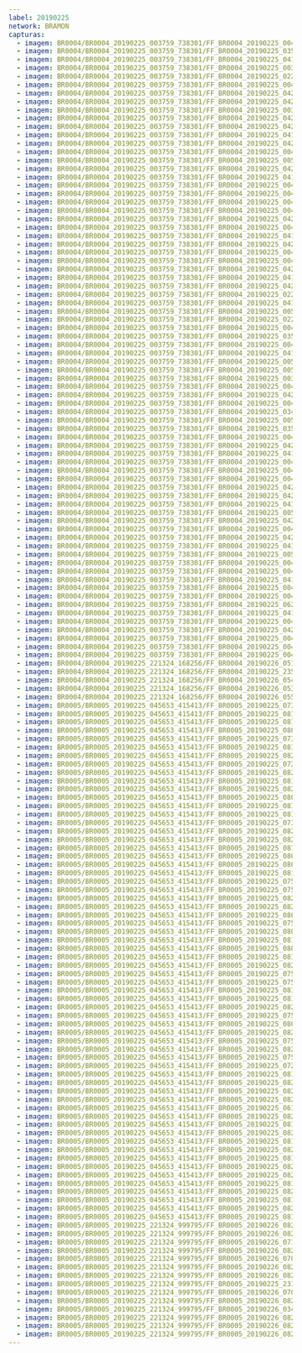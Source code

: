 ```yaml
---
label: 20190225
network: BRAMON
capturas:
  - imagem: BR0004/BR0004_20190225_003759_738301/FF_BR0004_20190225_004536_358_0010496.fits_maxpixel.jpg
  - imagem: BR0004/BR0004_20190225_003759_738301/FF_BR0004_20190225_035923_043_0300032.fits_maxpixel.jpg
  - imagem: BR0004/BR0004_20190225_003759_738301/FF_BR0004_20190225_041019_466_0316416.fits_maxpixel.jpg
  - imagem: BR0004/BR0004_20190225_003759_738301/FF_BR0004_20190225_003923_877_0001792.fits_maxpixel.jpg
  - imagem: BR0004/BR0004_20190225_003759_738301/FF_BR0004_20190225_022922_974_0165632.fits_maxpixel.jpg
  - imagem: BR0004/BR0004_20190225_003759_738301/FF_BR0004_20190225_004546_652_0010752.fits_maxpixel.jpg
  - imagem: BR0004/BR0004_20190225_003759_738301/FF_BR0004_20190225_042004_588_0331008.fits_maxpixel.jpg
  - imagem: BR0004/BR0004_20190225_003759_738301/FF_BR0004_20190225_042035_377_0331776.fits_maxpixel.jpg
  - imagem: BR0004/BR0004_20190225_003759_738301/FF_BR0004_20190225_003944_381_0002304.fits_maxpixel.jpg
  - imagem: BR0004/BR0004_20190225_003759_738301/FF_BR0004_20190225_042014_829_0331264.fits_maxpixel.jpg
  - imagem: BR0004/BR0004_20190225_003759_738301/FF_BR0004_20190225_042239_775_0334848.fits_maxpixel.jpg
  - imagem: BR0004/BR0004_20190225_003759_738301/FF_BR0004_20190225_041120_998_0317952.fits_maxpixel.jpg
  - imagem: BR0004/BR0004_20190225_003759_738301/FF_BR0004_20190225_042128_216_0333056.fits_maxpixel.jpg
  - imagem: BR0004/BR0004_20190225_003759_738301/FF_BR0004_20190225_004122_237_0004096.fits_maxpixel.jpg
  - imagem: BR0004/BR0004_20190225_003759_738301/FF_BR0004_20190225_005644_010_0027136.fits_maxpixel.jpg
  - imagem: BR0004/BR0004_20190225_003759_738301/FF_BR0004_20190225_042248_732_0335104.fits_maxpixel.jpg
  - imagem: BR0004/BR0004_20190225_003759_738301/FF_BR0004_20190225_041110_732_0317696.fits_maxpixel.jpg
  - imagem: BR0004/BR0004_20190225_003759_738301/FF_BR0004_20190225_004942_611_0016640.fits_maxpixel.jpg
  - imagem: BR0004/BR0004_20190225_003759_738301/FF_BR0004_20190225_004708_722_0012800.fits_maxpixel.jpg
  - imagem: BR0004/BR0004_20190225_003759_738301/FF_BR0004_20190225_004526_132_0010240.fits_maxpixel.jpg
  - imagem: BR0004/BR0004_20190225_003759_738301/FF_BR0004_20190225_004627_682_0011776.fits_maxpixel.jpg
  - imagem: BR0004/BR0004_20190225_003759_738301/FF_BR0004_20190225_042117_031_0332800.fits_maxpixel.jpg
  - imagem: BR0004/BR0004_20190225_003759_738301/FF_BR0004_20190225_004445_299_0009216.fits_maxpixel.jpg
  - imagem: BR0004/BR0004_20190225_003759_738301/FF_BR0004_20190225_041100_493_0317440.fits_maxpixel.jpg
  - imagem: BR0004/BR0004_20190225_003759_738301/FF_BR0004_20190225_042139_594_0333312.fits_maxpixel.jpg
  - imagem: BR0004/BR0004_20190225_003759_738301/FF_BR0004_20190225_004505_657_0009728.fits_maxpixel.jpg
  - imagem: BR0004/BR0004_20190225_003759_738301/FF_BR0004_20190225_004841_104_0015104.fits_maxpixel.jpg
  - imagem: BR0004/BR0004_20190225_003759_738301/FF_BR0004_20190225_042202_307_0333824.fits_maxpixel.jpg
  - imagem: BR0004/BR0004_20190225_003759_738301/FF_BR0004_20190225_041954_350_0330752.fits_maxpixel.jpg
  - imagem: BR0004/BR0004_20190225_003759_738301/FF_BR0004_20190225_042106_112_0332544.fits_maxpixel.jpg
  - imagem: BR0004/BR0004_20190225_003759_738301/FF_BR0004_20190225_022943_334_0166144.fits_maxpixel.jpg
  - imagem: BR0004/BR0004_20190225_003759_738301/FF_BR0004_20190225_041222_518_0319488.fits_maxpixel.jpg
  - imagem: BR0004/BR0004_20190225_003759_738301/FF_BR0004_20190225_005521_066_0025088.fits_maxpixel.jpg
  - imagem: BR0004/BR0004_20190225_003759_738301/FF_BR0004_20190225_022933_144_0165888.fits_maxpixel.jpg
  - imagem: BR0004/BR0004_20190225_003759_738301/FF_BR0004_20190225_004719_187_0013056.fits_maxpixel.jpg
  - imagem: BR0004/BR0004_20190225_003759_738301/FF_BR0004_20190225_035912_786_0299776.fits_maxpixel.jpg
  - imagem: BR0004/BR0004_20190225_003759_738301/FF_BR0004_20190225_004922_092_0016128.fits_maxpixel.jpg
  - imagem: BR0004/BR0004_20190225_003759_738301/FF_BR0004_20190225_041131_243_0318208.fits_maxpixel.jpg
  - imagem: BR0004/BR0004_20190225_003759_738301/FF_BR0004_20190225_005714_726_0027904.fits_maxpixel.jpg
  - imagem: BR0004/BR0004_20190225_003759_738301/FF_BR0004_20190225_005857_211_0030464.fits_maxpixel.jpg
  - imagem: BR0004/BR0004_20190225_003759_738301/FF_BR0004_20190225_003934_129_0002048.fits_maxpixel.jpg
  - imagem: BR0004/BR0004_20190225_003759_738301/FF_BR0004_20190225_004424_631_0008704.fits_maxpixel.jpg
  - imagem: BR0004/BR0004_20190225_003759_738301/FF_BR0004_20190225_042055_858_0332288.fits_maxpixel.jpg
  - imagem: BR0004/BR0004_20190225_003759_738301/FF_BR0004_20190225_004211_523_0005376.fits_maxpixel.jpg
  - imagem: BR0004/BR0004_20190225_003759_738301/FF_BR0004_20190225_034236_355_0274944.fits_maxpixel.jpg
  - imagem: BR0004/BR0004_20190225_003759_738301/FF_BR0004_20190225_005033_940_0017920.fits_maxpixel.jpg
  - imagem: BR0004/BR0004_20190225_003759_738301/FF_BR0004_20190225_035841_922_0299008.fits_maxpixel.jpg
  - imagem: BR0004/BR0004_20190225_003759_738301/FF_BR0004_20190225_004556_897_0011008.fits_maxpixel.jpg
  - imagem: BR0004/BR0004_20190225_003759_738301/FF_BR0004_20190225_042045_676_0332032.fits_maxpixel.jpg
  - imagem: BR0004/BR0004_20190225_003759_738301/FF_BR0004_20190225_041212_377_0319232.fits_maxpixel.jpg
  - imagem: BR0004/BR0004_20190225_003759_738301/FF_BR0004_20190225_004343_601_0007680.fits_maxpixel.jpg
  - imagem: BR0004/BR0004_20190225_003759_738301/FF_BR0004_20190225_004932_345_0016384.fits_maxpixel.jpg
  - imagem: BR0004/BR0004_20190225_003759_738301/FF_BR0004_20190225_004353_911_0007936.fits_maxpixel.jpg
  - imagem: BR0004/BR0004_20190225_003759_738301/FF_BR0004_20190225_042222_630_0334336.fits_maxpixel.jpg
  - imagem: BR0004/BR0004_20190225_003759_738301/FF_BR0004_20190225_042150_698_0333568.fits_maxpixel.jpg
  - imagem: BR0004/BR0004_20190225_003759_738301/FF_BR0004_20190225_041141_522_0318464.fits_maxpixel.jpg
  - imagem: BR0004/BR0004_20190225_003759_738301/FF_BR0004_20190225_005724_994_0028160.fits_maxpixel.jpg
  - imagem: BR0004/BR0004_20190225_003759_738301/FF_BR0004_20190225_042451_700_0338176.fits_maxpixel.jpg
  - imagem: BR0004/BR0004_20190225_003759_738301/FF_BR0004_20190225_004131_089_0004352.fits_maxpixel.jpg
  - imagem: BR0004/BR0004_20190225_003759_738301/FF_BR0004_20190225_042025_114_0331520.fits_maxpixel.jpg
  - imagem: BR0004/BR0004_20190225_003759_738301/FF_BR0004_20190225_041050_291_0317184.fits_maxpixel.jpg
  - imagem: BR0004/BR0004_20190225_003759_738301/FF_BR0004_20190225_005013_409_0017408.fits_maxpixel.jpg
  - imagem: BR0004/BR0004_20190225_003759_738301/FF_BR0004_20190225_004140_721_0004608.fits_maxpixel.jpg
  - imagem: BR0004/BR0004_20190225_003759_738301/FF_BR0004_20190225_004821_566_0014592.fits_maxpixel.jpg
  - imagem: BR0004/BR0004_20190225_003759_738301/FF_BR0004_20190225_041029_723_0316672.fits_maxpixel.jpg
  - imagem: BR0004/BR0004_20190225_003759_738301/FF_BR0004_20190225_004800_072_0014080.fits_maxpixel.jpg
  - imagem: BR0004/BR0004_20190225_003759_738301/FF_BR0004_20190225_004911_855_0015872.fits_maxpixel.jpg
  - imagem: BR0004/BR0004_20190225_003759_738301/FF_BR0004_20190225_062022_931_0510976.fits_maxpixel.jpg
  - imagem: BR0004/BR0004_20190225_003759_738301/FF_BR0004_20190225_041039_997_0316928.fits_maxpixel.jpg
  - imagem: BR0004/BR0004_20190225_003759_738301/FF_BR0004_20190225_004810_317_0014336.fits_maxpixel.jpg
  - imagem: BR0004/BR0004_20190225_003759_738301/FF_BR0004_20190225_042213_802_0334080.fits_maxpixel.jpg
  - imagem: BR0004/BR0004_20190225_003759_738301/FF_BR0004_20190225_004729_288_0013312.fits_maxpixel.jpg
  - imagem: BR0004/BR0004_20190225_003759_738301/FF_BR0004_20190225_004015_119_0003072.fits_maxpixel.jpg
  - imagem: BR0004/BR0004_20190225_003759_738301/FF_BR0004_20190225_004113_885_0003840.fits_maxpixel.jpg
  - imagem: BR0004/BR0004_20190225_221324_168256/FF_BR0004_20190226_051150_449_0622336.fits_maxpixel.jpg
  - imagem: BR0004/BR0004_20190225_221324_168256/FF_BR0004_20190225_235701_857_0152832.fits_maxpixel.jpg
  - imagem: BR0004/BR0004_20190225_221324_168256/FF_BR0004_20190226_054419_817_0669440.fits_maxpixel.jpg
  - imagem: BR0004/BR0004_20190225_221324_168256/FF_BR0004_20190226_053818_873_0662016.fits_maxpixel.jpg
  - imagem: BR0004/BR0004_20190225_221324_168256/FF_BR0004_20190226_055810_887_0690176.fits_maxpixel.jpg
  - imagem: BR0005/BR0005_20190225_045653_415413/FF_BR0005_20190225_073035_844_0227328.fits_maxpixel.jpg
  - imagem: BR0005/BR0005_20190225_045653_415413/FF_BR0005_20190225_081328_209_0291328.fits_maxpixel.jpg
  - imagem: BR0005/BR0005_20190225_045653_415413/FF_BR0005_20190225_081338_490_0291584.fits_maxpixel.jpg
  - imagem: BR0005/BR0005_20190225_045653_415413/FF_BR0005_20190225_080139_785_0273664.fits_maxpixel.jpg
  - imagem: BR0005/BR0005_20190225_045653_415413/FF_BR0005_20190225_073015_368_0226816.fits_maxpixel.jpg
  - imagem: BR0005/BR0005_20190225_045653_415413/FF_BR0005_20190225_081348_737_0291840.fits_maxpixel.jpg
  - imagem: BR0005/BR0005_20190225_045653_415413/FF_BR0005_20190225_082141_499_0303616.fits_maxpixel.jpg
  - imagem: BR0005/BR0005_20190225_045653_415413/FF_BR0005_20190225_072915_345_0226304.fits_maxpixel.jpg
  - imagem: BR0005/BR0005_20190225_045653_415413/FF_BR0005_20190225_082243_103_0305152.fits_maxpixel.jpg
  - imagem: BR0005/BR0005_20190225_045653_415413/FF_BR0005_20190225_081450_346_0293376.fits_maxpixel.jpg
  - imagem: BR0005/BR0005_20190225_045653_415413/FF_BR0005_20190225_082506_675_0308736.fits_maxpixel.jpg
  - imagem: BR0005/BR0005_20190225_045653_415413/FF_BR0005_20190225_080942_242_0285696.fits_maxpixel.jpg
  - imagem: BR0005/BR0005_20190225_045653_415413/FF_BR0005_20190225_081653_317_0296448.fits_maxpixel.jpg
  - imagem: BR0005/BR0005_20190225_045653_415413/FF_BR0005_20190225_081735_505_0297472.fits_maxpixel.jpg
  - imagem: BR0005/BR0005_20190225_045653_415413/FF_BR0005_20190225_073025_599_0227072.fits_maxpixel.jpg
  - imagem: BR0005/BR0005_20190225_045653_415413/FF_BR0005_20190225_082151_745_0303872.fits_maxpixel.jpg
  - imagem: BR0005/BR0005_20190225_045653_415413/FF_BR0005_20190225_082527_150_0309248.fits_maxpixel.jpg
  - imagem: BR0005/BR0005_20190225_045653_415413/FF_BR0005_20190225_081236_847_0290048.fits_maxpixel.jpg
  - imagem: BR0005/BR0005_20190225_045653_415413/FF_BR0005_20190225_080210_698_0274432.fits_maxpixel.jpg
  - imagem: BR0005/BR0005_20190225_045653_415413/FF_BR0005_20190225_080231_256_0274944.fits_maxpixel.jpg
  - imagem: BR0005/BR0005_20190225_045653_415413/FF_BR0005_20190225_081703_582_0296704.fits_maxpixel.jpg
  - imagem: BR0005/BR0005_20190225_045653_415413/FF_BR0005_20190225_075926_561_0270336.fits_maxpixel.jpg
  - imagem: BR0005/BR0005_20190225_045653_415413/FF_BR0005_20190225_075916_323_0270080.fits_maxpixel.jpg
  - imagem: BR0005/BR0005_20190225_045653_415413/FF_BR0005_20190225_082232_740_0304896.fits_maxpixel.jpg
  - imagem: BR0005/BR0005_20190225_045653_415413/FF_BR0005_20190225_082547_737_0309760.fits_maxpixel.jpg
  - imagem: BR0005/BR0005_20190225_045653_415413/FF_BR0005_20190225_080220_936_0274688.fits_maxpixel.jpg
  - imagem: BR0005/BR0005_20190225_045653_415413/FF_BR0005_20190225_075338_140_0261632.fits_maxpixel.jpg
  - imagem: BR0005/BR0005_20190225_045653_415413/FF_BR0005_20190225_080200_457_0274176.fits_maxpixel.jpg
  - imagem: BR0005/BR0005_20190225_045653_415413/FF_BR0005_20190225_081002_731_0286208.fits_maxpixel.jpg
  - imagem: BR0005/BR0005_20190225_045653_415413/FF_BR0005_20190225_080301_968_0275712.fits_maxpixel.jpg
  - imagem: BR0005/BR0005_20190225_045653_415413/FF_BR0005_20190225_081510_838_0293888.fits_maxpixel.jpg
  - imagem: BR0005/BR0005_20190225_045653_415413/FF_BR0005_20190225_082425_664_0307712.fits_maxpixel.jpg
  - imagem: BR0005/BR0005_20190225_045653_415413/FF_BR0005_20190225_075947_070_0270848.fits_maxpixel.jpg
  - imagem: BR0005/BR0005_20190225_045653_415413/FF_BR0005_20190225_075348_383_0261888.fits_maxpixel.jpg
  - imagem: BR0005/BR0005_20190225_045653_415413/FF_BR0005_20190225_081226_573_0289792.fits_maxpixel.jpg
  - imagem: BR0005/BR0005_20190225_045653_415413/FF_BR0005_20190225_081612_342_0295424.fits_maxpixel.jpg
  - imagem: BR0005/BR0005_20190225_045653_415413/FF_BR0005_20190225_082415_419_0307456.fits_maxpixel.jpg
  - imagem: BR0005/BR0005_20190225_045653_415413/FF_BR0005_20190225_075936_827_0270592.fits_maxpixel.jpg
  - imagem: BR0005/BR0005_20190225_045653_415413/FF_BR0005_20190225_080058_793_0272640.fits_maxpixel.jpg
  - imagem: BR0005/BR0005_20190225_045653_415413/FF_BR0005_20190225_082608_158_0310272.fits_maxpixel.jpg
  - imagem: BR0005/BR0005_20190225_045653_415413/FF_BR0005_20190225_075327_917_0261376.fits_maxpixel.jpg
  - imagem: BR0005/BR0005_20190225_045653_415413/FF_BR0005_20190225_082435_928_0307968.fits_maxpixel.jpg
  - imagem: BR0005/BR0005_20190225_045653_415413/FF_BR0005_20190225_075814_838_0268544.fits_maxpixel.jpg
  - imagem: BR0005/BR0005_20190225_045653_415413/FF_BR0005_20190225_072905_096_0226048.fits_maxpixel.jpg
  - imagem: BR0005/BR0005_20190225_045653_415413/FF_BR0005_20190225_081257_392_0290560.fits_maxpixel.jpg
  - imagem: BR0005/BR0005_20190225_045653_415413/FF_BR0005_20190225_082100_521_0302592.fits_maxpixel.jpg
  - imagem: BR0005/BR0005_20190225_045653_415413/FF_BR0005_20190225_082334_365_0306432.fits_maxpixel.jpg
  - imagem: BR0005/BR0005_20190225_045653_415413/FF_BR0005_20190225_082557_808_0310016.fits_maxpixel.jpg
  - imagem: BR0005/BR0005_20190225_045653_415413/FF_BR0005_20190225_061151_496_0110848.fits_maxpixel.jpg
  - imagem: BR0005/BR0005_20190225_045653_415413/FF_BR0005_20190225_082405_180_0307200.fits_maxpixel.jpg
  - imagem: BR0005/BR0005_20190225_045653_415413/FF_BR0005_20190225_081429_864_0292864.fits_maxpixel.jpg
  - imagem: BR0005/BR0005_20190225_045653_415413/FF_BR0005_20190225_082110_779_0302848.fits_maxpixel.jpg
  - imagem: BR0005/BR0005_20190225_045653_415413/FF_BR0005_20190225_081632_851_0295936.fits_maxpixel.jpg
  - imagem: BR0005/BR0005_20190225_045653_415413/FF_BR0005_20190225_082253_322_0305408.fits_maxpixel.jpg
  - imagem: BR0005/BR0005_20190225_045653_415413/FF_BR0005_20190225_081948_759_0300800.fits_maxpixel.jpg
  - imagem: BR0005/BR0005_20190225_045653_415413/FF_BR0005_20190225_082537_398_0309504.fits_maxpixel.jpg
  - imagem: BR0005/BR0005_20190225_045653_415413/FF_BR0005_20190225_082456_417_0308480.fits_maxpixel.jpg
  - imagem: BR0005/BR0005_20190225_045653_415413/FF_BR0005_20190225_081054_047_0287488.fits_maxpixel.jpg
  - imagem: BR0005/BR0005_20190225_045653_415413/FF_BR0005_20190225_082516_912_0308992.fits_maxpixel.jpg
  - imagem: BR0005/BR0005_20190225_045653_415413/FF_BR0005_20190225_081205_950_0289280.fits_maxpixel.jpg
  - imagem: BR0005/BR0005_20190225_045653_415413/FF_BR0005_20190225_082120_998_0303104.fits_maxpixel.jpg
  - imagem: BR0005/BR0005_20190225_045653_415413/FF_BR0005_20190225_081928_191_0300288.fits_maxpixel.jpg
  - imagem: BR0005/BR0005_20190225_221324_999795/FF_BR0005_20190226_082416_543_0908288.fits_maxpixel.jpg
  - imagem: BR0005/BR0005_20190225_221324_999795/FF_BR0005_20190226_082345_941_0907520.fits_maxpixel.jpg
  - imagem: BR0005/BR0005_20190225_221324_999795/FF_BR0005_20190226_071100_897_0799232.fits_maxpixel.jpg
  - imagem: BR0005/BR0005_20190225_221324_999795/FF_BR0005_20190226_082335_484_0907264.fits_maxpixel.jpg
  - imagem: BR0005/BR0005_20190225_221324_999795/FF_BR0005_20190226_070039_060_0783872.fits_maxpixel.jpg
  - imagem: BR0005/BR0005_20190225_221324_999795/FF_BR0005_20190226_082427_024_0908544.fits_maxpixel.jpg
  - imagem: BR0005/BR0005_20190225_221324_999795/FF_BR0005_20190226_082325_317_0907008.fits_maxpixel.jpg
  - imagem: BR0005/BR0005_20190225_221324_999795/FF_BR0005_20190225_231546_975_0092416.fits_maxpixel.jpg
  - imagem: BR0005/BR0005_20190225_221324_999795/FF_BR0005_20190226_070109_832_0784640.fits_maxpixel.jpg
  - imagem: BR0005/BR0005_20190225_221324_999795/FF_BR0005_20190226_082314_801_0906752.fits_maxpixel.jpg
  - imagem: BR0005/BR0005_20190225_221324_999795/FF_BR0005_20190226_034707_613_0496384.fits_maxpixel.jpg
  - imagem: BR0005/BR0005_20190225_221324_999795/FF_BR0005_20190226_082406_261_0908032.fits_maxpixel.jpg
  - imagem: BR0005/BR0005_20190225_221324_999795/FF_BR0005_20190226_082356_022_0907776.fits_maxpixel.jpg
  - imagem: BR0005/BR0005_20190225_221324_999795/FF_BR0005_20190226_082437_243_0908800.fits_maxpixel.jpg
---
```

